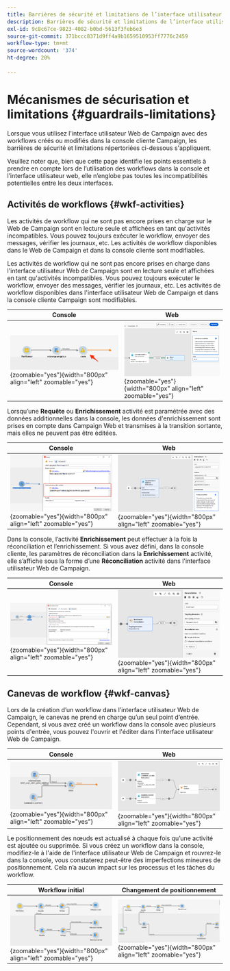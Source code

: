 ```yaml
---
title: Barrières de sécurité et limitations de l’interface utilisateur Web de Campaign
description: Barrières de sécurité et limitations de l’interface utilisateur Web de Campaign
exl-id: 9c8c67ce-9823-4082-b0bd-5613f3feb6e3
source-git-commit: 371bccc8371d9ff4a9b1659510953ff7776c2459
workflow-type: tm+mt
source-wordcount: '374'
ht-degree: 20%

---
```


# Mécanismes de sécurisation et limitations {#guardrails-limitations}

Lorsque vous utilisez l&#39;interface utilisateur Web de Campaign avec des workflows créés ou modifiés dans la console cliente Campaign, les barrières de sécurité et limitations répertoriées ci-dessous s&#39;appliquent.

Veuillez noter que, bien que cette page identifie les points essentiels à prendre en compte lors de l’utilisation des workflows dans la console et l’interface utilisateur web, elle n’englobe pas toutes les incompatibilités potentielles entre les deux interfaces.

## Activités de workflows {#wkf-activities}

Les activités de workflow qui ne sont pas encore prises en charge sur le Web de Campaign sont en lecture seule et affichées en tant qu&#39;activités incompatibles. Vous pouvez toujours exécuter le workflow, envoyer des messages, vérifier les journaux, etc. Les activités de workflow disponibles dans le Web de Campaign et dans la console cliente sont modifiables.

Les activités de workflow qui ne sont pas encore prises en charge dans l&#39;interface utilisateur Web de Campaign sont en lecture seule et affichées en tant qu&#39;activités incompatibles. Vous pouvez toujours exécuter le workflow, envoyer des messages, vérifier les journaux, etc. Les activités de workflow disponibles dans l&#39;interface utilisateur Web de Campaign et dans la console cliente Campaign sont modifiables.

| Console | Web |
| --- | --- |
| ![](assets/limitations-activities-console.png){zoomable=&quot;yes&quot;}{width="800px" align="left" zoomable="yes"} | ![](assets/limitations-activities-web.png){zoomable=&quot;yes&quot;}{width="800px" align="left" zoomable="yes"} |

Lorsqu’une **Requête** ou **Enrichissement** activité est paramétrée avec des données additionnelles dans la console, les données d&#39;enrichissement sont prises en compte dans Campaign Web et transmises à la transition sortante, mais elles ne peuvent pas être éditées.

| Console | Web |
| --- | --- |
| ![](assets/limitations-options-console.png){zoomable=&quot;yes&quot;}{width="800px" align="left" zoomable="yes"} | ![](assets/limitations-options-web.png){zoomable=&quot;yes&quot;}{width="800px" align="left" zoomable="yes"} |

Dans la console, l’activité **Enrichissement** peut effectuer à la fois la réconciliation et l’enrichissement. Si vous avez défini, dans la console cliente, les paramètres de réconciliation dans la **Enrichissement** activité, elle s’affiche sous la forme d’une **Réconciliation** activité dans l&#39;interface utilisateur Web de Campaign.

| Console | Web |
| --- | --- |
| ![](assets/limitations-enrichment-console.png){zoomable=&quot;yes&quot;}{width="800px" align="left" zoomable="yes"} | ![](assets/limitations-enrichment-web.png){zoomable=&quot;yes&quot;}{width="800px" align="left" zoomable="yes"} |

## Canevas de workflow {#wkf-canvas}

Lors de la création d’un workflow dans l’interface utilisateur Web de Campaign, le canevas ne prend en charge qu’un seul point d’entrée. Cependant, si vous avez créé un workflow dans la console avec plusieurs points d&#39;entrée, vous pouvez l&#39;ouvrir et l&#39;éditer dans l&#39;interface utilisateur Web de Campaign.

| Console | Web |
| --- | --- |
| ![](assets/limitations-multiple-console.png){zoomable=&quot;yes&quot;}{width="800px" align="left" zoomable="yes"} | ![](assets/limitations-multiple-web.png){zoomable=&quot;yes&quot;}{width="800px" align="left" zoomable="yes"} |

Le positionnement des nœuds est actualisé à chaque fois qu’une activité est ajoutée ou supprimée. Si vous créez un workflow dans la console, modifiez-le à l&#39;aide de l&#39;interface utilisateur Web de Campaign et rouvrez-le dans la console, vous constaterez peut-être des imperfections mineures de positionnement. Cela n’a aucun impact sur les processus et les tâches du workflow.

| Workflow initial | Changement de positionnement |
| --- | --- |
| ![](assets/limitations-positioning1.png){zoomable=&quot;yes&quot;}{width="800px" align="left" zoomable="yes"} | ![](assets/limitations-positioning2.png){zoomable=&quot;yes&quot;}{width="800px" align="left" zoomable="yes"} |
